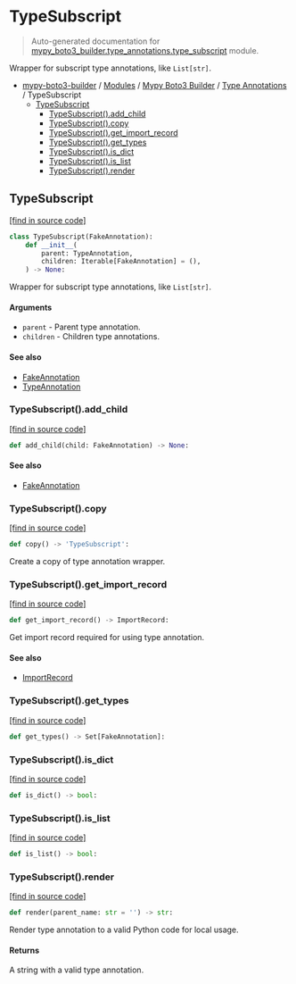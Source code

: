 # TypeSubscript

> Auto-generated documentation for [mypy_boto3_builder.type_annotations.type_subscript](https://github.com/vemel/mypy_boto3_builder/blob/master/mypy_boto3_builder/type_annotations/type_subscript.py) module.

Wrapper for subscript type annotations, like `List[str]`.

- [mypy-boto3-builder](../../README.md#mypy_boto3_builder) / [Modules](../../MODULES.md#mypy-boto3-builder-modules) / [Mypy Boto3 Builder](../index.md#mypy-boto3-builder) / [Type Annotations](index.md#type-annotations) / TypeSubscript
    - [TypeSubscript](#typesubscript)
        - [TypeSubscript().add_child](#typesubscriptadd_child)
        - [TypeSubscript().copy](#typesubscriptcopy)
        - [TypeSubscript().get_import_record](#typesubscriptget_import_record)
        - [TypeSubscript().get_types](#typesubscriptget_types)
        - [TypeSubscript().is_dict](#typesubscriptis_dict)
        - [TypeSubscript().is_list](#typesubscriptis_list)
        - [TypeSubscript().render](#typesubscriptrender)

## TypeSubscript

[[find in source code]](https://github.com/vemel/mypy_boto3_builder/blob/master/mypy_boto3_builder/type_annotations/type_subscript.py#L11)

```python
class TypeSubscript(FakeAnnotation):
    def __init__(
        parent: TypeAnnotation,
        children: Iterable[FakeAnnotation] = (),
    ) -> None:
```

Wrapper for subscript type annotations, like `List[str]`.

#### Arguments

- `parent` - Parent type annotation.
- `children` - Children type annotations.

#### See also

- [FakeAnnotation](fake_annotation.md#fakeannotation)
- [TypeAnnotation](type_annotation.md#typeannotation)

### TypeSubscript().add_child

[[find in source code]](https://github.com/vemel/mypy_boto3_builder/blob/master/mypy_boto3_builder/type_annotations/type_subscript.py#L52)

```python
def add_child(child: FakeAnnotation) -> None:
```

#### See also

- [FakeAnnotation](fake_annotation.md#fakeannotation)

### TypeSubscript().copy

[[find in source code]](https://github.com/vemel/mypy_boto3_builder/blob/master/mypy_boto3_builder/type_annotations/type_subscript.py#L61)

```python
def copy() -> 'TypeSubscript':
```

Create a copy of type annotation wrapper.

### TypeSubscript().get_import_record

[[find in source code]](https://github.com/vemel/mypy_boto3_builder/blob/master/mypy_boto3_builder/type_annotations/type_subscript.py#L40)

```python
def get_import_record() -> ImportRecord:
```

Get import record required for using type annotation.

#### See also

- [ImportRecord](../import_helpers/import_record.md#importrecord)

### TypeSubscript().get_types

[[find in source code]](https://github.com/vemel/mypy_boto3_builder/blob/master/mypy_boto3_builder/type_annotations/type_subscript.py#L46)

```python
def get_types() -> Set[FakeAnnotation]:
```

### TypeSubscript().is_dict

[[find in source code]](https://github.com/vemel/mypy_boto3_builder/blob/master/mypy_boto3_builder/type_annotations/type_subscript.py#L55)

```python
def is_dict() -> bool:
```

### TypeSubscript().is_list

[[find in source code]](https://github.com/vemel/mypy_boto3_builder/blob/master/mypy_boto3_builder/type_annotations/type_subscript.py#L58)

```python
def is_list() -> bool:
```

### TypeSubscript().render

[[find in source code]](https://github.com/vemel/mypy_boto3_builder/blob/master/mypy_boto3_builder/type_annotations/type_subscript.py#L27)

```python
def render(parent_name: str = '') -> str:
```

Render type annotation to a valid Python code for local usage.

#### Returns

A string with a valid type annotation.
